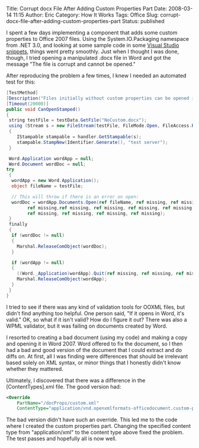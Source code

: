 Title: Corrupt docx File After Adding Custom Properties Part
Date: 2008-03-14 11:15
Author: Eric
Category: How It Works
Tags: Office
Slug: corrupt-docx-file-after-adding-custom-properties-part
Status: published

I spent a few days implementing a component that adds some custom
properties to Office 2007 files. Using the System.IO.Packaging namespace
from .NET 3.0, and looking at some sample code in some [Visual Studio
snippets](http://www.microsoft.com/downloads/details.aspx?FamilyId=8D46C01F-E3F6-4069-869D-90B8B096B556&displaylang=en),
things went pretty smoothly. Just when I thought I was done, though, I
tried opening a manipulated .docx file in Word and got the message "The
file is corrupt and cannot be opened."

<!--more-->

After reproducing the problem a few times, I knew I needed an automated
test for this:

```csharp
[TestMethod]
[Description("Files initially without custom properties can be opened in Word after stamping.")]
[Timeout(20000)]
public void CanOpenStamped()
{
 string testFile = testData.GetFile("NoCustom.docx");
 using (Stream s = new FileStream(testFile, FileMode.Open, FileAccess.ReadWrite))
 {
    IStampable stampable = handler.GetStampable(s);
    stampable.StampNew(Identifier.Generate(), "test server");
 }  

 Word.Application wordApp = null;
 Word.Document wordDoc = null;
try
 {
  wordApp = new Word.Application();
  object fileName = testFile;

  // This will throw if there is an error on open:
  wordDoc = wordApp.Documents.Open(ref fileName, ref missing, ref missing, ref missing,
        ref missing,ref missing, ref missing, ref missing, ref missing, ref missing, ref missing,
        ref missing, ref missing, ref missing, ref missing);
 }
 finally
 {
  if (wordDoc != null)
  {
    Marshal.ReleaseComObject(wordDoc);
  }

  if (wordApp != null)
  {
    ((Word._Application)wordApp).Quit(ref missing, ref missing, ref missing);
    Marshal.ReleaseComObject(wordApp);
  }
 }
}
```

I tried to see if there was any kind of validation tools for OOXML
files, but didn't find anything too helpful. One person said, "If it
opens in Word, it's valid." OK, so what if it isn't valid? How do I
figure it out? There was also a WPML validator, but it was failing on
documents created by Word.

I resorted to creating a bad document (using my code) and making a copy
and opening it in Word 2007. Word offered to fix the document, so I then
had a bad and good version of the document that I could extract and do
diffs on. At first, all I was finding were differences that should be
irrelevant based solely on XML syntax, or minor things that I honestly
didn't know whether they mattered.

Ultimately, I discovered that there was a difference in the
\[ContentTypes\].xml file. The good version had:

```xml
<Override
    PartName="/docProps/custom.xml"
    ContentType="application/vnd.openxmlformats-officedocument.custom-properties+xml"/>
```

The bad version didn't have such an override. This led me to the code
where I created the custom properties part. Changing the specified
content type from "application/xml" to the content type above fixed the
problem. The test passes and hopefully all is now well.
